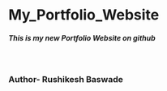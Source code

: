 # My_Portfolio_Website
<H5>This is my new Portfolio Website on github</h5>
<br>
<h3> Author- Rushikesh Baswade </h3>
